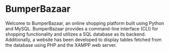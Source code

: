 # BumperBazaar
Welcome to BumperBazaar, an online shopping platform built using Python and MySQL. BumperBazaar provides a command-line interface (CLI) for shopping functionality and utilizes a SQL database as its backend. Additionally, a website has been developed to display tables fetched from the database using PHP and the XAMPP web server.
